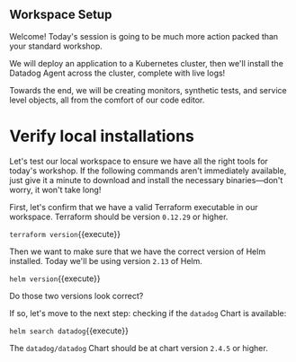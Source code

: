 ## Workspace Setup

Welcome! Today's session is going to be much more action packed than your standard workshop.

We will deploy an application to a Kubernetes cluster, then we'll install the Datadog Agent across the cluster, complete with live logs!

Towards the end, we will be creating monitors, synthetic tests, and service level objects, all from the comfort of our code editor.

# Verify local installations

Let's test our local workspace to ensure we have all the right tools for today's workshop. If the following commands aren't immediately available, just give it a minute to download and install the necessary binaries—don't worry, it won't take long!

First, let's confirm that we have a valid Terraform executable in our workspace. Terraform should be version `0.12.29` or higher.

`terraform version`{{execute}}

Then we want to make sure that we have the correct version of Helm installed. Today we'll be using version `2.13` of Helm.

`helm version`{{execute}}

Do those two versions look correct?

If so, let's move to the next step: checking if the `datadog` Chart is available:

`helm search datadog`{{execute}}

The `datadog/datadog` Chart should be at chart version `2.4.5` or higher.

